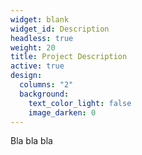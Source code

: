 ```yaml
---
widget: blank
widget_id: Description
headless: true
weight: 20
title: Project Description
active: true
design:
  columns: "2"
  background:
    text_color_light: false
    image_darken: 0
---
```

Bla bla bla